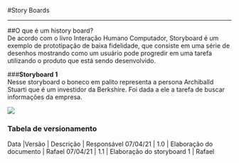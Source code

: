 #Story Boards

-------------------------------------------------

##O que é um history board?
<br>
    De acordo com o livro Interação Humano Computador, Storyboard é um exemplo de prototipação de baixa fidelidade, que consiste em uma série de desenhos mostrando como um usuário pode progredir em uma tarefa utilizando o produto que está sendo desenvolvido. 
<br>

###**Storyboard 1**
<br>
    Nesse storyboard o boneco em palito representa a persona Archiballd Stuarti que é um investidor da Berkshire. Foi dada a ele a tarefa de buscar informações da empresa.
<br>

![](https://raw.githubusercontent.com/Interacao-Humano-Computador/2020.2-Grupo5/main/Imagens/storyboard1.jpg)

### Tabela de versionamento

Data     |Versão        | Descrição                    | Responsável 
07/04/21 |   1.0        | Elaboração do documento      | Rafael
07/04/21 |   1.1        | Elaboração do storyboard 1   | Rafael


